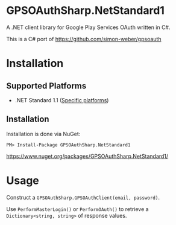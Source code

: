 # GPSOAuthSharp.NetStandard1

A .NET client library for Google Play Services OAuth written in C#.

This is a C# port of https://github.com/simon-weber/gpsoauth

# Installation

## Supported Platforms

* .NET Standard 1.1 ([Specific platforms](https://github.com/dotnet/corefx/blob/master/Documentation/architecture/net-platform-standard.md#mapping-the-net-platform-standard-to-platforms))

## Installation

Installation is done via NuGet:

    PM> Install-Package GPSOAuthSharp.NetStandard1
    
https://www.nuget.org/packages/GPSOAuthSharp.NetStandard1/

# Usage
Construct a `GPSOAuthSharp.GPSOAuthClient(email, password)`.

Use `PerformMasterLogin()` or `PerformOAuth()` to retrieve a `Dictionary<string, string>` of response values. 
